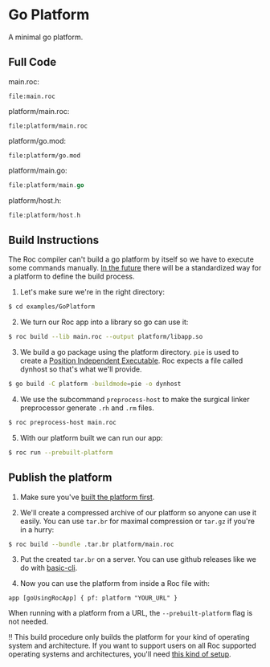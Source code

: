 # Go Platform

A minimal go platform.

## Full Code

main.roc:
```roc
file:main.roc
```

platform/main.roc:
```roc
file:platform/main.roc
```

platform/go.mod:
```
file:platform/go.mod
```

platform/main.go:
```go
file:platform/main.go
```

platform/host.h:
```c
file:platform/host.h
```

## Build Instructions

The Roc compiler can't build a go platform by itself so we have to execute some commands manually. [In the future](https://github.com/roc-lang/roc/issues/6414) there will be a standardized way for a platform to define the build process.

1. Let's make sure we're in the right directory:
```bash
$ cd examples/GoPlatform
```

2. We turn our Roc app into a library so go can use it:
```bash
$ roc build --lib main.roc --output platform/libapp.so
```

3. We build a go package using the platform directory. `pie` is used to create a [Position Independent Executable](https://en.wikipedia.org/wiki/Position-independent_code). Roc expects a file called dynhost so that's what we'll provide.
```bash
$ go build -C platform -buildmode=pie -o dynhost
```

4. We use the subcommand `preprocess-host` to make the surgical linker preprocessor generate `.rh` and `.rm` files.
```bash
$ roc preprocess-host main.roc
```

5. With our platform built we can run our app:
```bash
$ roc run --prebuilt-platform
```


## Publish the platform

1. Make sure you've [built the platform first](#build-instructions).

2. We'll create a compressed archive of our platform so anyone can use it easily. You can use `tar.br` for maximal compression or `tar.gz` if you're in a hurry:
```bash
$ roc build --bundle .tar.br platform/main.roc
```

3. Put the created `tar.br` on a server. You can use github releases like we do with [basic-cli](https://github.com/roc-lang/basic-cli/releases).

4. Now you can use the platform from inside a Roc file with:
```roc
app [goUsingRocApp] { pf: platform "YOUR_URL" }
```

When running with a platform from a URL, the `--prebuilt-platform` flag is not needed.

‼ This build procedure only builds the platform for your kind of operating system and architecture. If you want to support users on all Roc supported operating systems and architectures, you'll need [this kind of setup](https://github.com/roc-lang/roc/blob/main/.github/workflows/basic_cli_build_release.yml).
